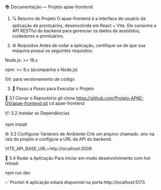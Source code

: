 📚 Documentação — Projeto apae-frontend
1. 🔍 Resumo do Projeto
O apae-frontend é a interface de usuário da aplicação de prontuários, desenvolvida em React + Vite. Ele consome a API RESTful do backend para gerenciar os dados de assistidos, cuidadores e prontuários.

2. ⚙️ Requisitos
Antes de rodar a aplicação, certifique-se de que sua máquina possui os seguintes requisitos:

Node.js: >= 18.x

npm: >= 9.x (acompanha o Node.js)

Git: para versionamento de código

3. 🚀 Passo a Passo para Executar o Projeto
   
🧾 3.1 Clonar o Repositório
git clone https://github.com/Projeto-APAE-GV/apae-frontend.git
cd apae-frontend

📦 3.2 Instalar as Dependências

npm install

⚙️ 3.3 Configurar Variáveis de Ambiente
Crie um arquivo chamado .env na raiz do projeto e configure a URL da API do backend.

VITE_API_BASE_URL=http://localhost:3006

🧪 3.4 Rodar a Aplicação
Para iniciar em modo desenvolvimento com hot reload:

npm run dev

✅ Pronto!
A aplicação estará disponível na porta http://localhost:5173.














